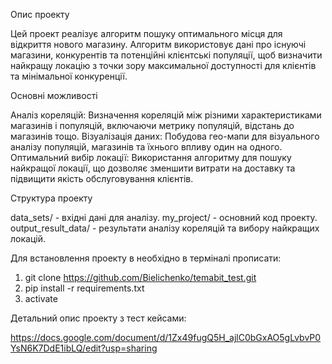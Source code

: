 Опис проекту

Цей проект реалізує алгоритм пошуку оптимального місця для відкриття нового магазину. 
Алгоритм використовує дані про існуючі магазини, конкурентів та потенційні клієнтські популяції, щоб визначити найкращу локацію з точки зору максимальної доступності для клієнтів та мінімальної конкуренції.

Основні можливості

Аналіз кореляцій: Визначення кореляцій між різними характеристиками магазинів і популяцій, включаючи метрику популяцій, відстань до магазинів тощо.
Візуалізація даних: Побудова гео-мапи для візуального аналізу популяцій, магазинів та їхнього впливу один на одного.
Оптимальний вибір локації: Використання алгоритму для пошуку найкращої локації, що дозволяє зменшити витрати на доставку та підвищити якість обслуговування клієнтів.

Структура проекту

data_sets/ - вхідні дані для аналізу.
my_project/ - основний код проекту.
output_result_data/ - результати аналізу кореляцій та вибору найкращих локацій.

Для встановлення проекту в необхідно в терміналі прописати:

1. git clone https://github.com/Bielichenko/temabit_test.git
2. pip install -r requirements.txt
3. activate

Детальний опис проекту з тест кейсами: 

https://docs.google.com/document/d/1Zx49fugQ5H_ajlC0bGxAO5gLvbvP0YsN6K7DdE1ibLQ/edit?usp=sharing


